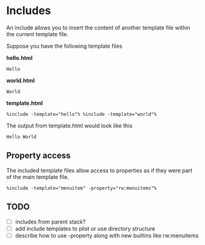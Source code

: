 # Includes

An include allows you to insert the content of another template file within the current template file.

Suppose you have the following template files

**hello.html**

```
Hello
```

**world.html**

```
World
```

**template.html**

```
%include -template="hello"% %include -template="world"%
```

The output from template.html would look like this

```
Hello World
```

## Property access

The included template files allow access to properties as if they were part of the main template file.

```
%include -template="menuitem" -property="rw:menuitems"%
```

## TODO

* [ ] includes from parent stack?
* [ ] add include templates to plist or use directory structure
* [ ] describe how to use -property along with new builtins like rw:menuitems

